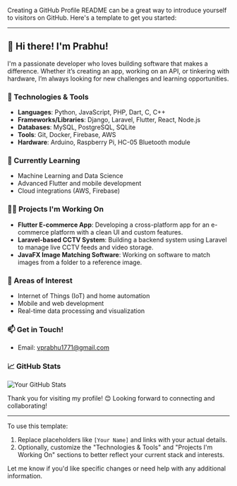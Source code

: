 Creating a GitHub Profile README can be a great way to introduce yourself to visitors on GitHub. Here's a template to get you started:

---

## 👋 Hi there! I'm Prabhu!

I'm a passionate developer who loves building software that makes a difference. Whether it’s creating an app, working on an API, or tinkering with hardware, I’m always looking for new challenges and learning opportunities.

### 🔧 Technologies & Tools
- **Languages**: Python, JavaScript, PHP, Dart, C, C++
- **Frameworks/Libraries**: Django, Laravel, Flutter, React, Node.js
- **Databases**: MySQL, PostgreSQL, SQLite
- **Tools**: Git, Docker, Firebase, AWS
- **Hardware**: Arduino, Raspberry Pi, HC-05 Bluetooth module

### 🌱 Currently Learning
- Machine Learning and Data Science
- Advanced Flutter and mobile development
- Cloud integrations (AWS, Firebase)

### 🧑‍💻 Projects I'm Working On
- **Flutter E-commerce App**: Developing a cross-platform app for an e-commerce platform with a clean UI and custom features.
- **Laravel-based CCTV System**: Building a backend system using Laravel to manage live CCTV feeds and video storage.
- **JavaFX Image Matching Software**: Working on software to match images from a folder to a reference image.

### 🚀 Areas of Interest
- Internet of Things (IoT) and home automation
- Mobile and web development
- Real-time data processing and visualization

### 📫 Get in Touch!
- Email: vprabhu1771@gmail.com


### 📈 GitHub Stats
![Your GitHub Stats](https://github-readme-stats.vercel.app/api?username=yourusername&show_icons=true&hide=stars,issues)

Thank you for visiting my profile! 😊 Looking forward to connecting and collaborating!

---

To use this template:
1. Replace placeholders like `[Your Name]` and links with your actual details.
2. Optionally, customize the "Technologies & Tools" and "Projects I'm Working On" sections to better reflect your current stack and interests.

Let me know if you'd like specific changes or need help with any additional information.